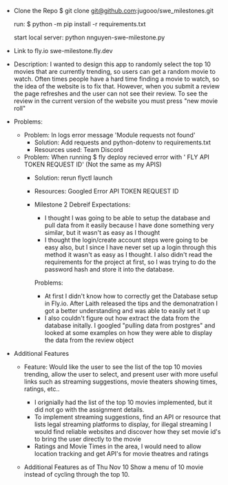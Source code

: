 - Clone the Repo
 $ git clone git@github.com:jugooo/swe_milestones.git

  run: $ python -m pip install -r requirements.txt

  start local server: python nnguyen-swe-milestone.py

- Link to fly.io
  swe-milestone.fly.dev

- Description:
  I wanted to design this app to randomly select the top 10 movies that are currently trending, so users can get a random movie to watch.
  Often times people have a hard time finding a movie to watch, so the idea of the website is to fix that. 
  However, when you submit a review the page refreshes and the user can not see their review.
  To see the review in the current version of the website you must press "new movie roll"


- Problems:
  - Problem: In logs error message 'Module requests not found'
    - Solution: Add requests and python-dotenv to requirements.txt
    - Resources used: Team Discord
  - Problem: When running $ fly deploy recieved error with ' FLY API TOKEN REQUEST ID' (Not the same as my APIS)
    - Solution: rerun flyctl launch
    - Resources: Googled Error API TOKEN REQUEST ID

    - Milestone 2 Debreif
      Expectations:
        - I thought I was going to be able to setup the database and pull data from it easily because I have done something very similar, but it wasn't as easy as I thought
        - I thought the login/create account steps were going to be easy also, but I since I have never set up a login through this method it wasn't as easy as I thought. I also didn't read the requirements for the project at first, so I was trying to do the password hash and store it into the database.

      Problems:
        - At first I didn't know how to correctly get the Database setup in Fly.io. After Laith released the tips and the demonatration I got a better understanding and was able to easily set it up 
        - I also couldn't figure out how extract the data from the database initally. I googled "pulling data from postgres" and looked at some examples on how they were able to display the data from the review object

- Additional Features
  - Feature: Would like the user to see the list of the top 10 movies trending, allow the user to select, and present user with more useful links 
    such as streaming suggestions, movie theaters showing times, ratings, etc..
    - I orignially had the list of the top 10 movies implemented, but it did not go with the assignment details. 
    - To implement streaming suggestions, find an API or resource that lists legal streaming platforms to display, for illegal streaming I would find 
      reliable websites and discover how they set movie id's to bring the user directly to the movie
    - Ratings and Movie Times in the area, I would need to allow location tracking and get API's for movie theatres and ratings

  - Additional Features as of Thu Nov 10
    Show a menu of 10 movie instead of cycling through the top 10. 